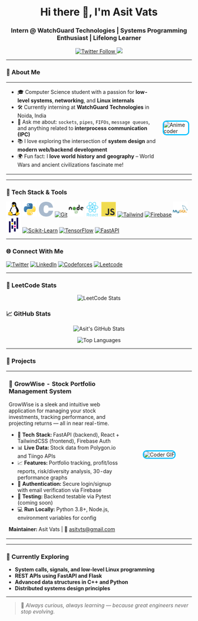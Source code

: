 <h1 align="center">Hi there 👋, I'm Asit Vats</h1>
<h3 align="center">Intern @ WatchGuard Technologies | Systems Programming Enthusiast | Lifelong Learner</h3>

<p align="center">
  <a href="https://twitter.com/asit_shankar" target="_blank">
    <img src="https://img.shields.io/twitter/follow/asit_shankar?logo=twitter&style=for-the-badge" alt="Twitter Follow" />
  </a>
  <a href="mailto:asitvts@gmail.com" target="_blank">
    <img src="https://img.shields.io/badge/Email-asitvts@gmail.com-D14836?style=for-the-badge&logo=gmail&logoColor=white" />
  </a>
</p>

---

### 🧠 About Me
<table>
<tr>
<td>

- 🎓 Computer Science student with a passion for **low-level systems**, **networking**, and **Linux internals**  
- 🛠 Currently interning at **WatchGuard Technologies** in Noida, India  
- 💬 Ask me about: `sockets`, `pipes`, `FIFOs`, `message queues`, and anything related to **interprocess communication (IPC)**  
- 📚 I love exploring the intersection of **system design** and **modern web/backend development**  
- 🌍 Fun fact: I **love world history and geography** – World Wars and ancient civilizations fascinate me!  

</td>
<td>
  <img src="https://media.giphy.com/media/L8K62iTDkzGX6/giphy.gif" width="250" alt="Anime coder" style="border: 3px solid #00BFFF; border-radius: 10px;" />
</td>
</tr>
</table>





---

### 🧰 Tech Stack & Tools

<p align="left">
  <a href="https://www.linux.org/" target="_blank"><img src="https://raw.githubusercontent.com/devicons/devicon/master/icons/linux/linux-original.svg" width="40" alt="Linux"/></a>
  <a href="https://www.python.org" target="_blank"><img src="https://raw.githubusercontent.com/devicons/devicon/master/icons/python/python-original.svg" width="40" alt="Python"/></a>
  <a href="https://www.cprogramming.com/" target="_blank"><img src="https://raw.githubusercontent.com/devicons/devicon/master/icons/c/c-original.svg" width="40" alt="C"/></a>
  <a href="https://git-scm.com/" target="_blank"><img src="https://www.vectorlogo.zone/logos/git-scm/git-scm-icon.svg" width="40" alt="Git"/></a>
  <a href="https://nodejs.org" target="_blank"><img src="https://raw.githubusercontent.com/devicons/devicon/master/icons/nodejs/nodejs-original-wordmark.svg" width="40" alt="Node.js"/></a>
  <a href="https://reactjs.org/" target="_blank"><img src="https://raw.githubusercontent.com/devicons/devicon/master/icons/react/react-original-wordmark.svg" width="40" alt="React"/></a>
  <a href="https://developer.mozilla.org/en-US/docs/Web/JavaScript" target="_blank"><img src="https://raw.githubusercontent.com/devicons/devicon/master/icons/javascript/javascript-original.svg" width="40" alt="JavaScript"/></a>
  <a href="https://tailwindcss.com/" target="_blank"><img src="https://www.vectorlogo.zone/logos/tailwindcss/tailwindcss-icon.svg" width="40" alt="Tailwind"/></a>
  <a href="https://firebase.google.com/" target="_blank"><img src="https://www.vectorlogo.zone/logos/firebase/firebase-icon.svg" width="40" alt="Firebase"/></a>
  <a href="https://www.mysql.com/" target="_blank"><img src="https://raw.githubusercontent.com/devicons/devicon/master/icons/mysql/mysql-original-wordmark.svg" width="40" alt="MySQL"/></a>
  <a href="https://pandas.pydata.org/" target="_blank"><img src="https://raw.githubusercontent.com/devicons/devicon/master/icons/pandas/pandas-original.svg" width="40" alt="Pandas"/></a>
  <a href="https://scikit-learn.org/" target="_blank"><img src="https://upload.wikimedia.org/wikipedia/commons/0/05/Scikit_learn_logo_small.svg" width="40" alt="Scikit-Learn"/></a>
  <a href="https://www.tensorflow.org/" target="_blank"><img src="https://www.vectorlogo.zone/logos/tensorflow/tensorflow-icon.svg" width="40" alt="TensorFlow"/></a>
  <a href="https://fastapi.tiangolo.com/" target="_blank"><img src="https://fastapi.tiangolo.com/img/icon-white.svg" width="40" alt="FastAPI"/></a>
</p>

---

### 🌐 Connect With Me

<p align="left">
  <a href="https://twitter.com/asit_shankar" target="_blank"><img src="https://raw.githubusercontent.com/rahuldkjain/github-profile-readme-generator/master/src/images/icons/Social/twitter.svg" width="30" alt="Twitter" /></a>
  <a href="https://linkedin.com/in/asit-vatsa" target="_blank"><img src="https://raw.githubusercontent.com/rahuldkjain/github-profile-readme-generator/master/src/images/icons/Social/linked-in-alt.svg" width="30" alt="LinkedIn" /></a>
  <a href="https://codeforces.com/profile/asitvts" target="_blank"><img src="https://raw.githubusercontent.com/rahuldkjain/github-profile-readme-generator/master/src/images/icons/Social/codeforces.svg" width="30" alt="Codeforces" /></a>
  <a href="https://www.leetcode.com/asitvts" target="_blank"><img src="https://raw.githubusercontent.com/rahuldkjain/github-profile-readme-generator/master/src/images/icons/Social/leet-code.svg" width="30" alt="Leetcode" /></a>
</p>

---

### 🧠 LeetCode Stats

<p align="center">
  <img src="https://leetcard.jacoblin.cool/asitvts?theme=nord&font=Iceberg&ext=contest" alt="LeetCode Stats" />
</p>


### 📈 GitHub Stats

<p align="center">
  <img src="https://github-readme-stats.vercel.app/api?username=asitvts&show_icons=true&theme=radical" alt="Asit's GitHub Stats" />
</p>

<p align="center">
  <img src="https://github-readme-stats.vercel.app/api/top-langs/?username=asitvts&layout=compact&theme=tokyonight" alt="Top Languages" />
</p>

---

### 🚀 Projects

<table style="width:100%; border: none;">
  <tr>
    <td style="width:65%; vertical-align: top; padding-right: 20px;">

<h3>🚀 <strong>GrowWise</strong> - Stock Portfolio Management System</h3>

<p>
GrowWise is a sleek and intuitive web application for managing your stock investments, tracking performance, and projecting returns — all in near real-time.
</p>

<ul>
  <li>🔧 <strong>Tech Stack:</strong> FastAPI (backend), React + TailwindCSS (frontend), Firebase Auth</li>
  <li>📊 <strong>Live Data:</strong> Stock data from Polygon.io and Tiingo APIs</li>
  <li>📈 <strong>Features:</strong> Portfolio tracking, profit/loss reports, risk/diversity analysis, 30-day performance graphs</li>
  <li>🔐 <strong>Authentication:</strong> Secure login/signup with email verification via Firebase</li>
  <li>🧪 <strong>Testing:</strong> Backend testable via Pytest (coming soon)</li>
  <li>💻 <strong>Run Locally:</strong> Python 3.8+, Node.js, environment variables for config</li>
</ul>

<p><strong>Maintainer:</strong> Asit Vats | 📧 <a href="mailto:asitvts@gmail.com">asitvts@gmail.com</a></p>

</td>

<td align="center" style="width:35%; vertical-align: middle;">
  <img src="https://media.giphy.com/media/qgQUggAC3Pfv687qPC/giphy.gif" width="300" alt="Coder GIF" style="border-radius: 10px; border: 3px solid #00BFFF;" />
</td>
  </tr>
</table>

---



### 🎯 Currently Exploring
- **System calls, signals, and low-level Linux programming**
- **REST APIs using FastAPI and Flask**
- **Advanced data structures in C++ and Python**
- **Distributed systems design principles**

---

> 🧭 _Always curious, always learning — because great engineers never stop evolving._

